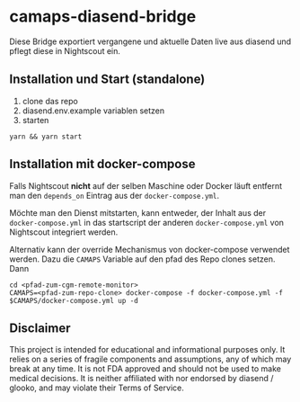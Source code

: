 # camaps-diasend-bridge

Diese Bridge exportiert vergangene und aktuelle Daten live aus diasend und pflegt diese in Nightscout ein.

## Installation und Start (standalone)
1. clone das repo
2. diasend.env.example variablen setzen
3. starten
```
yarn && yarn start
```

## Installation mit docker-compose
Falls Nightscout **nicht** auf der selben Maschine oder Docker läuft entfernt man den `depends_on` Eintrag aus der `docker-compose.yml`.

Möchte man den Dienst mitstarten, kann entweder, der Inhalt aus der `docker-compose.yml` in das startscript der anderen `docker-compose.yml` von Nightscout integriert werden.

Alternativ kann der override Mechanismus von docker-compose verwendet werden. Dazu die `CAMAPS` Variable auf den pfad des Repo clones setzen. Dann

```
cd <pfad-zum-cgm-remote-monitor>
CAMAPS=<pfad-zum-repo-clone> docker-compose -f docker-compose.yml -f $CAMAPS/docker-compose.yml up -d
```

## Disclaimer
This project is intended for educational and informational purposes only. It relies on a series of fragile components and assumptions, any of which may break at any time. It is not FDA approved and should not be used to make medical decisions. It is neither affiliated with nor endorsed by diasend / glooko, and may violate their Terms of Service.